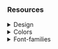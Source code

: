 ### Resources

<details>

<summary>Design</summary>

#### Link: `https://www.figma.com/file/uWsNcQ6k60xf0yu34vH1pb/TT-PLP?type=design&node-id=2-649&mode=design`

</details>

<details>
<summary>Colors</summary>

<br/>
<div style="background-color: #000000; width: 150px; padding: 10px; color: white">Hex: #000000</div>
<div style="background-color: #E5DFD9; width: 150px; padding: 10px; color: black">Hex: #E5DFD9</div>
<div style="background-color: #2FC14F; width: 150px; padding: 10px; color: black">Hex: #2FC14F</div>
<br/>
</details>

<details>
<summary>Font-families</summary>

- Encode Sans
- Comme
</details>
